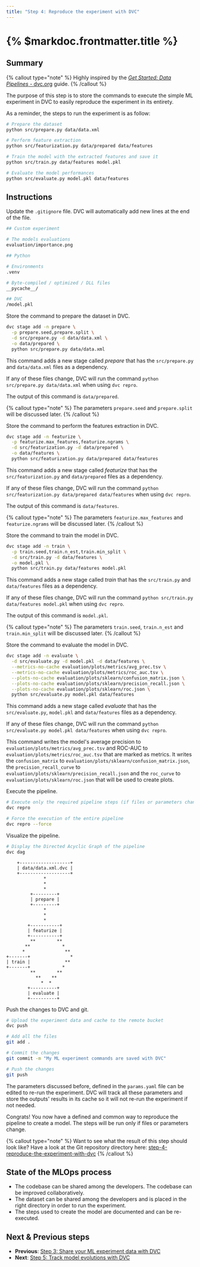 ```yaml
---
title: "Step 4: Reproduce the experiment with DVC"
---
```


# {% $markdoc.frontmatter.title %}

## Summary

{% callout type="note" %}
Highly inspired by the [_Get Started: Data Pipelines_ - dvc.org](https://dvc.org/doc/start/data-management/pipelines) guide.
{% /callout %}

The purpose of this step is to store the commands to execute the simple ML experiment in DVC to easily reproduce the experiment in its entirety.

As a reminder, the steps to run the experiment is as follow:

```sh
# Prepare the dataset
python src/prepare.py data/data.xml

# Perform feature extraction
python src/featurization.py data/prepared data/features

# Train the model with the extracted features and save it
python src/train.py data/features model.pkl

# Evaluate the model performances
python src/evaluate.py model.pkl data/features
```

## Instructions

Update the `.gitignore` file. DVC will automatically add new lines at the end of the file.

```sh
## Custom experiment

# The models evaluations
evaluation/importance.png

## Python

# Environments
.venv

# Byte-compiled / optimized / DLL files
__pycache__/

## DVC
/model.pkl
```

Store the command to prepare the dataset in DVC.

```sh
dvc stage add -n prepare \
  -p prepare.seed,prepare.split \
  -d src/prepare.py -d data/data.xml \
  -o data/prepared \
  python src/prepare.py data/data.xml
```

This command adds a new stage called _prepare_ that has the `src/prepare.py` and `data/data.xml` files as a dependency.

If any of these files change, DVC will run the command `python src/prepare.py data/data.xml` when using `dvc repro`.

The output of this command is `data/prepared`.

{% callout type="note" %}
The parameters `prepare.seed` and `prepare.split` will be discussed later.
{% /callout %}

Store the command to perform the features extraction in DVC.

```sh
dvc stage add -n featurize \
  -p featurize.max_features,featurize.ngrams \
  -d src/featurization.py -d data/prepared \
  -o data/features \
  python src/featurization.py data/prepared data/features
```

This command adds a new stage called _featurize_ that has the `src/featurization.py` and `data/prepared` files as a dependency.

If any of these files change, DVC will run the command `python src/featurization.py data/prepared data/features` when using `dvc repro`.

The output of this command is `data/features`.

{% callout type="note" %}
The parameters `featurize.max_features` and `featurize.ngrams` will be discussed later.
{% /callout %}

Store the command to train the model in DVC.

```sh
dvc stage add -n train \
  -p train.seed,train.n_est,train.min_split \
  -d src/train.py -d data/features \
  -o model.pkl \
  python src/train.py data/features model.pkl
```

This command adds a new stage called _train_ that has the `src/train.py` and `data/features` files as a dependency.

If any of these files change, DVC will run the command `python src/train.py data/features model.pkl` when using `dvc repro`.

The output of this command is `model.pkl`.

{% callout type="note" %}
The parameters `train.seed`, `train.n_est` and `train.min_split` will be discussed later.
{% /callout %}

Store the command to evaluate the model in DVC.

```sh
dvc stage add -n evaluate \
  -d src/evaluate.py -d model.pkl -d data/features \
  --metrics-no-cache evaluation/plots/metrics/avg_prec.tsv \
  --metrics-no-cache evaluation/plots/metrics/roc_auc.tsv \
  --plots-no-cache evaluation/plots/sklearn/confusion_matrix.json \
  --plots-no-cache evaluation/plots/sklearn/precision_recall.json \
  --plots-no-cache evaluation/plots/sklearn/roc.json \
  python src/evaluate.py model.pkl data/features
```

This command adds a new stage called _evaluate_ that has the `src/evaluate.py`, `model.pkl` and `data/features` files as a dependency.

If any of these files change, DVC will run the command `python src/evaluate.py model.pkl data/features` when using `dvc repro`.

This command writes the model's average precision to `evaluation/plots/metrics/avg_prec.tsv` and ROC-AUC to `evaluation/plots/metrics/roc_auc.tsv` that are marked as metrics. It writes the `confusion_matrix` to `evaluation/plots/sklearn/confusion_matrix.json`, the `precision_recall_curve` to `evaluation/plots/sklearn/precision_recall.json` and the `roc_curve` to `evaluation/plots/sklearn/roc.json` that will be used to create plots.

Execute the pipeline.

```sh
# Execute only the required pipeline steps (if files or parameters changed)
dvc repro

# Force the execution of the entire pipeline
dvc repro --force
```

Visualize the pipeline.

```sh
# Display the Directed Acyclic Graph of the pipeline
dvc dag
```

```
    +-------------------+
    | data/data.xml.dvc |
    +-------------------+
              *
              *
              *
         +---------+
         | prepare |
         +---------+
              *
              *
              *
        +-----------+
        | featurize |
        +-----------+
         **        **
       **            *
      *               **
+-------+               *
| train |             **
+-------+            *
         **        **
           **    **
             *  *
        +----------+
        | evaluate |
        +----------+
```

Push the changes to DVC and git.

```sh
# Upload the experiment data and cache to the remote bucket
dvc push

# Add all the files
git add .

# Commit the changes
git commit -m "My ML experiment commands are saved with DVC"

# Push the changes
git push
```

The parameters discussed before, defined in the `params.yaml` file can be edited to re-run the experiment. DVC will track all these parameters and store the outputs' results in its cache so it will not re-run the experiment if not needed.

Congrats! You now have a defined and common way to reproduce the pipeline to create a model. The steps will be run only if files or parameters change.

{% callout type="note" %}
Want to see what the result of this step should look like? Have a look at the Git repository directory here: [step-4-reproduce-the-experiment-with-dvc](https://github.com/csia-pme/a-guide-to-mlops/tree/main/pages/the-guide/step-4-reproduce-the-experiment-with-dvc)
{% /callout %}

## State of the MLOps process

- The codebase can be shared among the developers. The codebase can be improved collaboratively.
- The dataset can be shared among the developers and is placed in the right directory in order to run the experiment.
- The steps used to create the model are documented and can be re-executed.

## Next & Previous steps

- **Previous**: [Step 3: Share your ML experiment data with DVC](/the-guide/step-3-share-your-ml-experiment-data-with-dvc)
- **Next**: [Step 5: Track model evolutions with DVC](/the-guide/step-5-track-model-evolutions-with-dvc)
